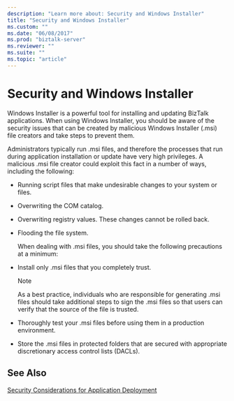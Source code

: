 ```yaml
---
description: "Learn more about: Security and Windows Installer"
title: "Security and Windows Installer"
ms.custom: ""
ms.date: "06/08/2017"
ms.prod: "biztalk-server"
ms.reviewer: ""
ms.suite: ""
ms.topic: "article"
---
```

# Security and Windows Installer
Windows Installer is a powerful tool for installing and updating BizTalk applications. When using Windows Installer, you should be aware of the security issues that can be created by malicious Windows Installer (.msi) file creators and take steps to prevent them.  
  
 Administrators typically run .msi files, and therefore the processes that run during application installation or update have very high privileges. A malicious .msi file creator could exploit this fact in a number of ways, including the following:  
  
- Running script files that make undesirable changes to your system or files.  
  
- Overwriting the COM catalog.  
  
- Overwriting registry values. These changes cannot be rolled back.  
  
- Flooding the file system.  
  
  When dealing with .msi files, you should take the following precautions at a minimum:  
  
- Install only .msi files that you completely trust.  
  
  > [!NOTE]
  >  As a best practice, individuals who are responsible for generating .msi files should take additional steps to sign the .msi files so that users can verify that the source of the file is trusted.  
  
- Thoroughly test your .msi files before using them in a production environment.  
  
- Store the .msi files in protected folders that are secured with appropriate discretionary access control lists (DACLs).  
  
## See Also  
 [Security Considerations for Application Deployment](../core/security-considerations-for-application-deployment.md)
